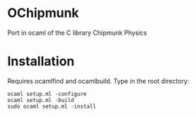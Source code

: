 OChipmunk
=========

Port in ocaml of the C library Chipmunk Physics

Installation
============

Requires ocamlfind and ocamlbuild. Type in the root directory:

```
ocaml setup.ml -configure
ocaml setup.ml -build
sudo ocaml setup.ml -install
```